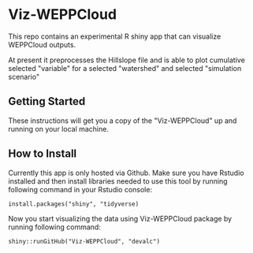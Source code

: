# Viz-WEPPCloud

This repo contains an experimental R shiny app that can visualize WEPPCloud outputs. 

At present it preprocesses the Hillslope file and is able to plot cumulative selected "variable" 
for a selected "watershed" and selected "simulation scenario" 

## Getting Started

These instructions will get you a copy of the "Viz-WEPPCloud" up and running on your local machine.

## How to Install

Currently this app is only hosted via Github. Make sure you have Rstudio installed and then install 
libraries needed to use this tool by running following command in your Rstudio console: 

```{r}
install.packages("shiny", "tidyverse)
```

Now you start visualizing the data using Viz-WEPPCloud package by running following command:

```{r}
shiny::runGitHub("Viz-WEPPCloud", "devalc")
```
